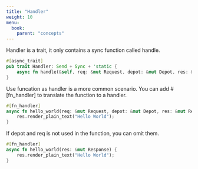 ```yaml
---
title: "Handler"
weight: 10
menu:
  book:
    parent: "concepts"
---
```


Handler is a trait, it only contains a sync function called handle.

```rust
#[async_trait]
pub trait Handler: Send + Sync + 'static {
    async fn handle(&self, req: &mut Request, depot: &mut Depot, res: &mut Response);
}
```
Use funcation as handler is a more common scenario. You can add #[fn_handler] to translate the function to a handler.

```rust
#[fn_handler]
async fn hello_world(req: &mut Request, depot: &mut Depot, res: &mut Response) {
    res.render_plain_text("Hello World");
}
```

If depot and req is not used in the function, you can omit them.

```rust
#[fn_handler]
async fn hello_world(res: &mut Response) {
    res.render_plain_text("Hello World");
}
```